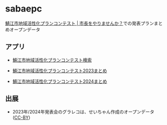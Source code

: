 # sabaepc

[鯖江市地域活性化プランコンテスト | 市長をやりませんか？](https://sabae-plancontest.jp/)での発表プランまとめオープンデータ

## アプリ

- [鯖江市地域活性化プランコンテスト検索](https://code4fukui.github.io/sabaepc/)

- [鯖江市地域活性化プランコンテスト2023まとめ](https://code4fukui.github.io/sabaepc/sabaeplan2023.html)
- [鯖江市地域活性化プランコンテスト2024まとめ](https://code4fukui.github.io/sabaepc/sabaeplan2024.html)

## 出展

- 2023年/2024年発表会のグラレコは、せいちゃん作成のオープンデータ ([CC-BY](https://creativecommons.org/licenses/by/4.0/))
